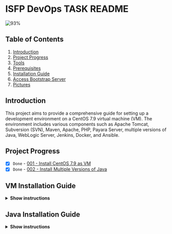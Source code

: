 # ISFP DevOps TASK README

![93%](https://progress-bar.dev/93/?title=Done)

## Table of Contents

1. [Introduction](#introduction)
2. [Project Progress](#project-progress)
3. [Tools](#tools)
4. [Prerequisites](#prerequisites)
5. [Installation Guide](#installation-guide)
6. [Access Bootstrap Server](#access-bootstrap-server)
7. [Pictures](#pictures)

## Introduction

This project aims to provide a comprehensive guide for setting up a development environment on a CentOS 7.9 virtual machine (VM). The environment includes various components such as Apache Tomcat, Subversion (SVN), Maven, Apache, PHP, Payara Server, multiple versions of Java, WebLogic Server, Jenkins, Docker, and Ansible.

## Project Progress

- [x] `Done` - [001 - Install CentOS 7.9 as VM](#vm-installation-guide)
- [x] `Done` - [002 - Install Multiple Versions of Java](#java-installation-guide)
<!-- - [x] `Done` - 002 - Install Apache Tomcat 6.0.37.0 Application Server
- [x] `Done` - 003 - Install Subversion (SVN)
- [x] `Done` - 004 - Download the latest version of Maven and configure its repository.
- [x] `Done` - 005 - Install Apache and PHP
- [x] `Done` - 006 - Create File Comparison Script
- [ ] `Progress` - 007 - Install Payara Server 5.191 #badassfish (build 94)
- 
- [x] `Done` - 009 - Install WebLogic Server 12.2.1.3.0
- [x] `Done` - 010 - Create Jenkins Server Based on Docker Image
- [x] `Done` - 011 - Create Maven Docker Compiler
- [x] `Done` - 012 - Create Jenkins Pipeline for Automated Compilation
- [x] `Done` - 013 - Launch Jenkins Downstream Pipeline with Ansible
- [x] `Done` - 014 - Configure Local Host Server with Ansible
- [x] `Done` - 015 - Deploy App on Tomcat Docker Container -->


## VM Installation Guide

<details>
<summary><b>Show instructions</b></summary>

1. Download the CentOS 7.9 ISO Image From centos.interhost

    ```sh
    http://centos.interhost.net.il/7.9.2009/isos/x86_64/
    ```

2. Install Oracle VM Box From Oracle Download Page
    - For Windows users, download the appropriate Windows installer from the Oracle Download Page:

        ```sh
        https://www.oracle.com/eg/virtualization/technologies/vm/downloads/virtualbox-downloads.html
        ```

    - Note: If you are using a different operating system, make sure to download the version suitable for your OS.


### 1. Adding a new virtual machine depends on our proper OS ISO (CentOS 7.9)

![Alternative Image](./images/vm/1.png)

### 2. Adjusting our virtual machine's hardware (CPU, RAM) to fit our desires

![Alternative Image](./images/vm/2.png)

### 3. Adjusting our virtual machine's hard disk that fit our desires

![Alternative Image](./images/vm/3.png)

### 4. After finishing our configuration above, that is the summary table of our configuration that we have made

![Alternative Image](./images/vm/4.png)

### 5. Let's run our centos-isfp VM , I prompted to mount the ISO file

![Alternative Image](./images/vm/5.png)

### 6. At the boot menu, we chose to install CentOS 7.

![Alternative Image](./images/vm/6.png)

### 7. At software selection, I chose a CentOS server with a GUI

![Alternative Image](./images/vm/7.png)

### 8. Our Installation is now completed

![Alternative Image](./images/vm/8.png)

### 9. Installation Progress..

![Alternative Image](./images/vm/9.png)

### 10. CentOs is now successfully installed and ready to use

![Alternative Image](./images/vm/10.png)
</details>


## Java Installation Guide

<details>
<summary><b>Show instructions</b></summary>

# Install Multiple Versions of Java and Set Default (Java 8)
This Ansible playbook automates the installation of multiple versions of Java on a target system and sets the earlier version (Java 8) as the default. It provides flexibility for developers who may require different Java versions for their projects.

# Prerequisites
Ensure the following prerequisites are met before running the playbook:

- **Access to Oracle Java Archives:**  Ensure access to the Oracle Java archives for Java 8 and Java 11 versions. The playbook uses direct download links to fetch these archives.
- **Ansible:**  Ensure Ansible is installed on the local system from which the playbook will be executed.
- **Target Host:**  The playbook assumes execution on the localhost, but it can be modified to target other hosts as needed.

# Playbook Structure

    ```sh
        - name: Install multiple versions of Java and set earlier one is the default (8)
        hosts: localhost
        become: yes
        vars:
            java8_download_url: <https://download.oracle.com/otn/java/jdk/8u411-b09/43d62d619be4e416215729597d70b8ac/jdk-8u411-linux-x64.tar.gz?AuthParam=1715273619_e8c7c418de8a6669cba16e96605628ae>
            java11_download_url: <https://download.oracle.com/otn/java/jdk/11.0.23+7/9bd8d305c900ee4fa3e613b59e6f42de/jdk-11.0.23_linux-x64_bin.tar.gz?AuthParam=1715274582_4f95848a2a78484bad39825b06e0487f>
            download_folder: /tmp
            java_8_home: "/usr/local/jdk1.8.0_411"
            java_11_home: "/usr/local//jdk-11.0.23"
            java_8_archive: "{{download_folder}}/jdk-8u411-linux-x64.tar.gz"
            java_11_archive: "{{download_folder}}/jdk-11.0.23_linux-x64_bin.tar.gz"
            java_env_file: "/etc/profile.d/java.sh"
        tasks:
        - name: Check if Oracle Java 8 archive exists
            stat:
                path: "{{ java_8_archive }}"
            register: java_8_archive_stat

        - name: Check if Oracle Java 11 archive exists
            stat:
                path: "{{ java_11_archive }}"
            register: java_11_archive_stat

        - name: Download Oracle Java 8
            command: "curl -v -L -b oraclelicense=accept-securebackup-cookie -o {{java_8_archive}}  {{java8_download_url}}"
            when: java_8_archive_stat.stat.exists == False

        - name: Download Oracle Java 11
            command: "curl -v -L -b oraclelicense=accept-securebackup-cookie -o {{java_11_archive}}  {{java11_download_url}}"
            when: java_11_archive_stat.stat.exists == False

        - name: Unpack archive Oracle Java 8
            unarchive:
                src: "{{java_8_archive}}"
                dest: "/opt"
                remote_src: yes

        - name: Unpack archive Oracle Java 11
            unarchive:
                src: "{{java_11_archive}}"
                dest: "/opt"
                remote_src: yes

        - name: Install Oracle Java 8
            command: 'update-alternatives --install "/usr/bin/java" "java" "{{java_8_home}}/jre/bin/java" 1'
        - name: Install Oracle Java 11
            command: 'update-alternatives --install "/usr/bin/java" "java" "{{java_11_home}}/jre/bin/java" 1'
        - name: Set Oracle Java 8 as default
            command: "update-alternatives --set java {{java_8_home}}/jre/bin/java"

        - name: Exports/Run java env file for make JAVA_HOME available globally
            shell: "source {{java_env_file}}"
        - name: Set environment variables for JAVA
            lineinfile:
                dest: "{{ java_env_file }}"
                line: |
                export JAVA_HOME={{java_8_home}}
                export PATH=$PATH:$JAVA_HOME/bin

        - name: Source java.sh script
            shell: source {{java_env_file}}
            args:
                executable: /bin/bash
    ```

</details>
